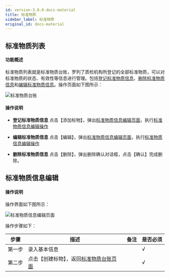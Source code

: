 ```yaml
---
id: version-3.0.0-docs-material
title: 标准物质
sidebar_label: 标准物质
original_id: docs-material
---
```


## 标准物质列表
#### 功能概述
标准物质列表就是标准物质台账，罗列了质检机构所登记的全部标准物质，可以对标准物质的状态、有效性等信息进行管理。包括[登记标准物质信息](#登记标准物质信息)、[删除标准物质信息](#删除标准物质信息)和[编辑标准物质信息](#编辑标准物质信息)。操作页面如下图所示：

 <html><span id='标准物质台账'></span></html>

![标准物质台账](http://datmfiles.ebookchain.org/1JqF6XeEgqoLIMSChain-%E6%A0%87%E5%87%86%E7%89%A9%E8%B4%A8%E5%8F%B0%E8%B4%A6%E6%93%8D%E4%BD%9C%E9%A1%B5%E9%9D%A2.png "标准物质台账")

#### 操作说明

 <html><span id='登记标准物质信息'></span></html>

- **登记标准物质信息** 点击【添加标物】，弹出[标准物质信息编辑页面](#标准物质信息编辑页面)，执行[标准物质信息编辑操作](#标准物质信息编辑) 

 <html><span id='编辑标准物质信息'></span></html>

 - **编辑标准物质信息**  点击【编辑】，弹出[标准物质信息编辑页面](#标准物质信息编辑页面)，执行[标准物质信息编辑操作](#标准物质信息编辑) 

 <html><span id='删除标准物质信息'></span></html>

- **删除标准物质信息** 点击【删除】，弹出删除确认对话框，点击【确认】完成删除。

 <html><span id='标准物质信息编辑'></span></html>

## 标准物质信息编辑


#### 操作说明
操作界面如下图所示：
 <html><span id='标准物质信息编辑页面'></span></html>

![标准物质信息编辑页面](http://datmfiles.ebookchain.org/1JqDZKZPMthLIMSChain-%E6%A0%87%E5%87%86%E7%89%A9%E8%B4%A8%E5%8F%B0%E8%B4%A6-%E6%A0%87%E5%87%86%E7%89%A9%E8%B4%A8%E4%BF%A1%E6%81%AF%E7%BC%96%E8%BE%91%E9%A1%B5%E9%9D%A2.png "标准物质信息编辑页面")

操作步骤如下：

| 步骤 | 描述| 备注 |是否必须 | 
| ------ | --- | --- |--- |
| 第一步 | 录入基本信息    |     |  √ |  
| 第二步 | 点击【创建标物】，返回[标准物质台账页面]()    |     |  √ |    


